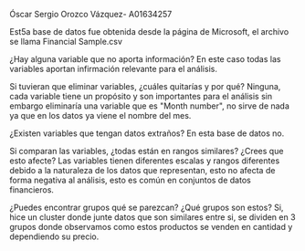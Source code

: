 Óscar Sergio Orozco Vázquez- A01634257

Est5a base de datos fue obtenida desde la página de Microsoft, el archivo se llama Financial Sample.csv

¿Hay alguna variable que no aporta información?
En este caso todas las variables aportan infirmación relevante para el análisis.

Si tuvieran que eliminar variables, ¿cuáles quitarías y por qué?
Ninguna, cada variable tiene un propósito y son importantes para el análisis sin embargo eliminaría una variable que es "Month number", no sirve de nada ya que en los datos ya viene el nombre del mes.

¿Existen variables que tengan datos extraños?
En esta base de datos no.

Si comparan las variables, ¿todas están en rangos similares? ¿Crees que esto afecte?
Las variables tienen diferentes escalas y rangos diferentes debido a la naturaleza de los datos que representan, esto no afecta de forma negativa al análisis, esto es común en conjuntos de datos financieros.

¿Puedes encontrar grupos qué se parezcan? ¿Qué grupos son estos?
Si, hice un cluster donde junte datos que son similares entre si, se dividen en 3 grupos donde observamos como estos productos se venden en cantidad y dependiendo su precio.

